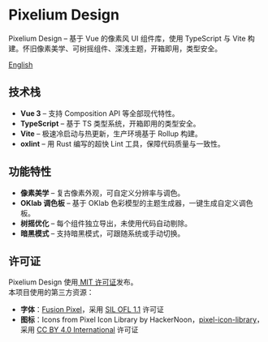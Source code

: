 # Pixelium Design

Pixelium Design – 基于 Vue 的像素风 UI 组件库，使用 TypeScript 与 Vite 构建。怀旧像素美学、可树摇组件、深浅主题，开箱即用，类型安全。

[English](./README.md)

## 技术栈

- **Vue 3** – 支持 Composition API 等全部现代特性。
- **TypeScript** – 基于 TS 类型系统，开箱即用的类型安全。
- **Vite** – 极速冷启动与热更新，生产环境基于 Rollup 构建。
- **oxlint** – 用 Rust 编写的超快 Lint 工具，保障代码质量与一致性。

## 功能特性

- **像素美学** – 复古像素外观，可自定义分辨率与调色。
- **OKlab 调色板** – 基于 OKlab 色彩模型的主题生成器，一键生成自定义调色板。
- **树摇优化** – 每个组件独立导出，未使用代码自动剔除。
- **暗黑模式** – 支持暗黑模式，可跟随系统或手动切换。

## 许可证

Pixelium Design 使用[ MIT 许可证](./LICENSE)发布。  
本项目使用的第三方资源：

- **字体**：[Fusion Pixel](https://github.com/TakWolf/fusion-pixel-font)，采用 [SIL OFL 1.1](https://github.com/TakWolf/fusion-pixel-font/blob/master/LICENSE-OFL) 许可证
- **图标**：Icons from Pixel Icon Library by HackerNoon，[pixel-icon-library](https://github.com/hackernoon/pixel-icon-library)，采用 [CC BY 4.0 International](https://pixeliconlibrary.com/license/) 许可证
